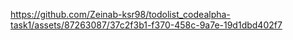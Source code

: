 https://github.com/Zeinab-ksr98/todolist_codealpha-task1/assets/87263087/37c2f3b1-f370-458c-9a7e-19d1dbd402f7
